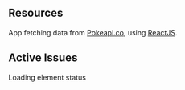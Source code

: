 ## Resources

App fetching data from [Pokeapi.co](https://pokeapi.co/), using [ReactJS](https://reactjs.org/).

## Active Issues


Loading element status